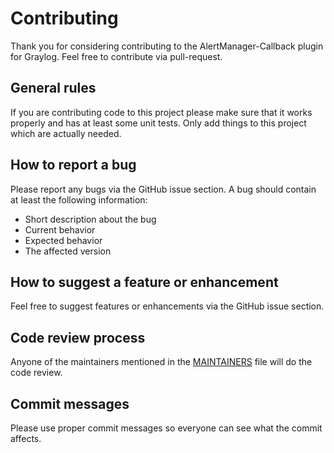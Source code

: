 # Contributing
Thank you for considering contributing to the AlertManager-Callback plugin for Graylog.
Feel free to contribute via pull-request.

## General rules
If you are contributing code to this project please make sure that it works properly and has at least some unit tests.
Only add things to this project which are actually needed.

## How to report a bug
Please report any bugs via the GitHub issue section.
A bug should contain at least the following information:
* Short description about the bug
* Current behavior
* Expected behavior
* The affected version

## How to suggest a feature or enhancement
Feel free to suggest features or enhancements via the GitHub issue section.

## Code review process
Anyone of the maintainers mentioned in the [MAINTAINERS](MAINTAINERS) file will do the code review.

## Commit messages
Please use proper commit messages so everyone can see what the commit affects.
